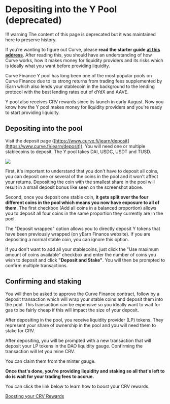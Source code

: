 # Depositing into the Y Pool (deprecated)

!!! warning The content of this page is deprecated but it was maintained here to preserve history.

If you’re wanting to figure out Curve, please **read the starter guide** [**at this address**](https://guides.curve.fi/curve-fi-how-to-get-started/). After reading this, you should have an understanding of how Curve works, how it makes money for liquidity providers and its risks which is ideally what you want before providing liquidity.

Curve Finance Y pool has long been one of the most popular pools on Curve Finance due to its strong returns from trading fees supplemented by iEarn which also lends your stablecoin in the background to the lending protocol with the best lending rates out of dYdX and AAVE.

Y pool also receives CRV rewards since its launch in early August. Now you know how the Y pool makes money for liquidity providers and you're ready to start providing liquidity.

## Depositing into the pool

Visit the deposit page ([https://www.curve.fi/iearn/deposit](https://www.curve.fi/iearn/deposit)). You will need one or multiple stablecoins to deposit. The Y pool takes DAI, USDC, USDT and TUSD.

![](https://2254922201-files.gitbook.io/~/files/v0/b/gitbook-legacy-files/o/assets%2F-MFA0rQI3SzfbVFgp3Ic%2F-MFw5TRvfmVRhy6M2vA0%2F-MFw68Soh9yAvkI2Hxl4%2Fimage.png?alt=media&token=a8004f41-6e22-48db-840a-85a8ea3c0f71)

First, it's important to understand that you don't have to deposit all coins, you can deposit one or several of the coins in the pool and it won't affect your returns. Depositing the coin with the smallest share in the pool will result in a small deposit bonus like seen on the screenshot above.

Second, once you deposit one stable coin, **it gets split over the four different coins in the pool which means you now have exposure to all of them**. The first checkbox (Add all coins in a balanced proportion) allows you to deposit all four coins in the same proportion they currently are in the pool.

The "Deposit wrapped" option allows you to directly deposit Y tokens that have been previously wrapped (on yEarn Finance website). If you are depositing a normal stable coin, you can ignore this option.

If you don't want to add all your stablecoins, just click the "Use maximum amount of coins available" checkbox and enter the number of coins you wish to deposit and click **"Deposit and Stake"**. You will then be prompted to confirm multiple transactions.

## Confirming and staking

You will then be asked to approve the Curve Finance contract, follow by a deposit transaction which will wrap your stable coins and deposit them into the pool. This transaction can be expensive so you ideally want to wait for gas to be fairly cheap if this will impact the size of your deposit.

After depositing in the pool, you receive liquidity provider (LP) tokens. They represent your share of ownership in the pool and you will need them to stake for CRV.

After depositing, you will be prompted with a new transaction that will deposit your LP tokens in the DAO liquidity gauge. Confirming the transaction will let you mine CRV.

You can claim them from the minter gauge.

**Once that's done, you're providing liquidity and staking so all that's left to do is wait for your trading fees to accrue.**

You can click the link below to learn how to boost your CRV rewards.

[Boosting your CRV Rewards](/reward-gauges/boosting-your-crv-rewards)
